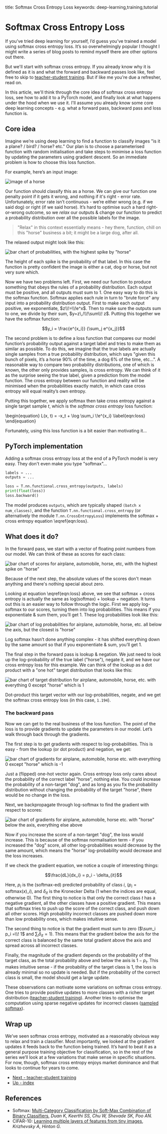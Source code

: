 title: Softmax Cross Entropy Loss
keywords: deep-learning,training,tutorial

# Softmax Cross Entropy Loss

If you’ve tried deep learning for yourself, I’d guess you’ve trained a model using softmax cross entropy loss. It’s so overwhelmingly popular I thought I might write a series of blog posts to remind myself there are other options out there.

But we'll start with softmax cross entropy. If you already know why it is defined as it is and what the forward and backward passes look like, feel free to skip to [teacher-student training](../2-teacher/article.md). But if like me you're due a refresher, read on.

In this article, we'll think through the core idea of softmax cross entropy loss, see how to add it to a PyTorch model, and finally look at what happens under the hood when we use it. I'll assume you already know some core deep learning concepts - e.g. what a forward pass, backward pass and loss function is.


## Core idea

Imagine we’re using deep learning to find a function to classify images "is it a plane? / bird? / horse? etc." Our plan is to choose a parameterised function with random initialisation and take steps to minimise a loss function by updating the parameters using gradient descent. So an immediate problem is how to choose this loss function.

For example, here’s an input image:

![image of a horse](img/example_horse.png)

Our function should classify this as a horse. We can give our function one penalty point if it gets it wrong, and nothing if it's right - error rate. Unfortunately, error rate isn’t continuous - we’re either wrong (e.g. if we said dog) or right (if we said horse). It’s hard to optimise such a hard right-or-wrong outcome, so we _relax_ our outputs & change our function to predict a probability distribution over all the possible labels for the image.

> "Relax" in this context essentially means - hey there, function, chill on this "horse" business a bit; it might be a large dog, after all.

The relaxed output might look like this:

![bar chart of probabilities, with the highest spike by "horse"](img/activations_probs.png)

The height of each spike is the probability of that label. In this case the function is pretty confident the image is either a cat, dog or horse, but not very sure which.

Now we have two problems left. First, we need our function to produce something that obeys the rules of a probability distribution. Each output must be positive, and all outputs must sum to 1. One easy way to do this is the softmax function. Softmax applies each rule in turn to "brute force" any input into a probability distribution output. First to make each output positive, we exponentiate, $z\\!=\\!e^x$. Then to make sure the outputs sum to one, we divide by their sum, $y=z\,/\\!\sum\\! z$. Putting this together we have the softmax function:

$$y_i = \frac{e^{x_i}} {\sum_j e^{x_j}}$$

The second problem is to define a loss function that compares our model function’s probability output against a target label and tries to make them as similar as possible. To do this, we imagine that the true labels are actually single samples from a true probability distribution, which says "given this bunch of pixels, it’s a horse 90% of the time, a dog 6% of the time, etc…".  A reasonable way to compare two probability distributions, one of which is known, the other only provides samples, is cross entropy. We can think of it as the surprise seeing the true label, given a prediction from the model function. The cross entropy between our function and reality will be minimised when the probabilities exactly match, in which case cross entropy will equal reality’s own entropy.

Putting this together, we apply softmax then take cross entropy against a single target sample $t$, which is the _softmax cross entropy_ loss function:

\begin{equation}
L(x, t) = -x_t + \log \sum_i \\!e^{x_i}
\label{eqn:loss}
\end{equation}

Fortunately, using this loss function is a bit easier than motivating it...

## PyTorch implementation

Adding a softmax cross entropy loss at the end of a PyTorch model is very easy. They don't even make you type "softmax"...

```python
labels = ...
outputs = ...

loss = T.nn.functional.cross_entropy(outputs, labels)
print(float(loss))
loss.backward()
```

The model produces `outputs`, which are typically shaped `(batch x num_classes)`, and the function `T.nn.functional.cross_entropy` (or alternatively the module `T.nn.CrossEntropyLoss`) implements the softmax + cross entropy equation \eqref{eqn:loss}.

## What does it do?

In the forward pass, we start with a vector of floating point numbers from our model. We can think of these as scores for each class:

![bar chart of scores for airplane, automobile, horse, etc, with the highest spike on "horse"](img/activations_scores.png)

Because of the next step, the absolute values of the scores don't mean anything and there's nothing special about zero.

Looking at equation \eqref{eqn:loss} above, we see that softmax + cross entropy is actually the same as log(softmax) + lookup + negation. It turns out this is an easier way to follow through the logic. First we apply log-softmax to our scores, turning them into log probabilities. This means if you exponentiate & sum them, you’ll get 1. These log probabilities look like this:

![bar chart of log probabilities for airplane, automobile, horse, etc. all below the axis, but the closest is "horse"](img/activations_logprobs.png)

Log softmax hasn’t done anything complex - it has shifted everything down by the same amount so that if you exponentiate & sum, you’ll get 1.

The final step in the forward pass is lookup & negation. We just need to look up the log-probability of the true label ("horse"), negate it, and we have our cross entropy loss for this example. We can think of the lookup as a dot product with a "one hot" target distribution that looks like this:

![bar chart of target distribution for airplane, automobile, horse, etc. with everything 0 except "horse" which is 1](img/target_horse.png)

Dot-product this target vector with our log-probabilities, negate, and we get the softmax cross entropy loss (in this case, `1.194`).

### The backward pass

Now we can get to the real business of the loss function. The point of the loss is to provide gradients to update the parameters in our model. Let’s walk through back through the gradients.

The first step is to get gradients with respect to log-probabilities. This is easy - from the lookup (or dot product) and negation, we get:

![bar chart of gradients for airplane, automobile, horse etc. with everything 0 except "horse" which is -1](img/gradients_logprobs.png)

Just a (flipped) one-hot vector again. Cross entropy loss only cares about the probability of the correct label "horse", nothing else. You could increase the probability of a non-target "dog", and as long as you fix the probability distribution without changing the probability of the target "horse", there would be no change in the loss.

Next, we backpropagate through log-softmax to find the gradient with respect to scores:

![bar chart of gradients for airplane, automobile, horse etc. with "horse" below the axis, everything else above](img/gradients_scores.png)

Now if you increase the score of a non-target "dog", the loss would increase. This is because of the softmax normalisation term - if you increased the "dog" score, all other log-probabilities would decrease by the same amount, which means the "horse" log-probability would decrease and the loss increases.

If we check the gradient equation, we notice a couple of interesting things:

$$\frac{dL}{dx_i} = p_i - \delta_{it}$$

Here, $p_i$ is the (softmax-ed) predicted probability of class $i$, ($p_i = \mathrm{softmax}(x)\_i$), and $\delta_{it}$ is the Kronecker Delta (1 when the indices are equal, otherwise 0). The first thing to notice is that only the correct class $t$ has a negative gradient, all the other classes have a positive gradient. This means that softmax tries to push up the score of the correct class, and push down all other scores. High probability incorrect classes are pushed down more than low probability ones, which makes intuitive sense.

The second thing to notice is that the gradient must sum to zero ($\sum_i p_i =\\! 1$ and $\sum_i \delta_{it} = 1$). This means that the gradient below the axis for the correct class is balanced by the same total gradient above the axis and spread across all incorrect classes.

Finally, the magnitude of the gradient depends on the probability of the target class, as the total probability above and below the axis is $1-p_t$. This makes intuitive sense - if the probability of the target class is 1, the loss is already minimal so no update is needed. But if the probability of the correct class is small, the model should get a large update.

These observations can motivate some variations on softmax cross entropy. One tries to provide positive updates to more classes with a richer target distribution ([teacher-student training](../2-teacher/article.html)). Another tries to optimise the computation using sparse negative updates for incorrect classes ([sampled softmax](../3-sampled/article.html)).

## Wrap up

We’ve seen softmax cross entropy, motivated as a reasonably obvious way to relax and train a classifier. Most importantly, we looked at the gradient updates it feeds back to the function being trained. It’s hard to beat it as a general purpose training objective for classification, so in the rest of the series we’ll look at a few variations that make sense in specific situations. For now, though, softmax cross entropy enjoys market dominance and that looks to continue for years to come.

<ul class="nav nav-pills">
  <li class="nav-item">
    <a class="nav-link" href="../2-teacher/article.html">Next - teacher-student training</a>
  </li>
  <li class="nav-item">
    <a class="nav-link" href="/index.html#classifier-training-objectives">Up - index</a>
  </li>
</ul>

## References

 - Softmax: [Multi-Category Classification by Soft-Max Combination of Binary Classifiers](http://www.gatsby.ucl.ac.uk/~chuwei/paper/smc.pdf), _Duan K, Keerthi SS, Chu W, Shevade SK, Poo AN._
 - CIFAR-10: [Learning multiple layers of features from tiny images](https://www.cs.toronto.edu/~kriz/learning-features-2009-TR.pdf), _Krizhevsky A, Hinton G._
